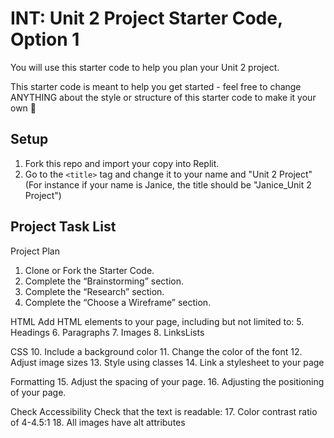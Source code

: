 # INT: Unit 2 Project Starter Code, Option 1

You will use this starter code to help you plan your Unit 2 project. 

This starter code is meant to help you get started - feel free to change ANYTHING about the style or structure of this starter code to make it your own 💪

## Setup

1. Fork this repo and import your copy into Replit.
2. Go to the `<title>` tag and change it to your name and "Unit 2 Project" (For instance if your name is Janice, the title should be "Janice_Unit 2 Project")

## Project Task List


Project Plan
1. Clone or Fork the Starter Code.
2. Complete the “Brainstorming” section.
3. Complete the “Research” section.
4. Complete the “Choose a Wireframe” section.

HTML
Add HTML elements to your page, including but not limited to:
5. Headings
6. Paragraphs
7. Images
8. LinksLists

CSS
10. Include a background color
11. Change the color of the font
12. Adjust image sizes
13. Style using classes
14. Link a stylesheet to your page

Formatting
15. Adjust the spacing of your page.
16. Adjusting the positioning of your page.

Check Accessibility
Check that the text is readable:
17. Color contrast ratio of 4-4.5:1
18. All images have alt attributes
